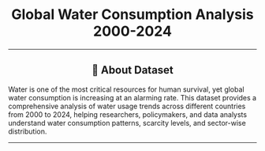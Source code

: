 <h1 align=center>Global Water Consumption Analysis 2000-2024</h1>

---

<h2 align=center>📄 About Dataset</h2>

<p>Water is one of the most critical resources for human survival, yet global water consumption is increasing at an alarming rate. This dataset provides a comprehensive analysis of water usage trends across different countries from 2000 to 2024, helping researchers, policymakers, and data analysts understand water consumption patterns, scarcity levels, and sector-wise distribution.</p>

---